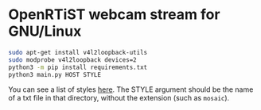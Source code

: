 # OpenRTiST webcam stream for GNU/Linux

```bash
sudo apt-get install v4l2loopback-utils
sudo modprobe v4l2loopback devices=2
python3 -m pip install requirements.txt
python3 main.py HOST STYLE
```

You can see a list of styles
[here](https://github.com/cmusatyalab/openrtist/tree/master/models).
The STYLE argument should be the name of a txt file in that directory, 
without the extension (such as `mosaic`).
